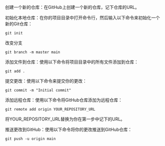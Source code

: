 创建一个新的仓库：在GitHub上创建一个新的仓库，记下仓库的URL。

初始化本地仓库：在你的项目目录中打开命令行，然后输入以下命令来初始化一个新的Git仓库：

`git init`

改变分支

`git branch -m master main`

添加文件到仓库：使用以下命令将项目目录中的所有文件添加到仓库：

`git add .`

提交更改：使用以下命令来提交你的更改：

`git commit -m "Initial commit"`

添加远程仓库：使用以下命令将GitHub仓库添加为远程仓库：

`git remote add origin YOUR_REPOSITORY_URL`

将YOUR_REPOSITORY_URL替换为你在第一步中记下的URL。

推送更改到GitHub：使用以下命令将你的更改推送到GitHub仓库：

`git push -u origin main`
